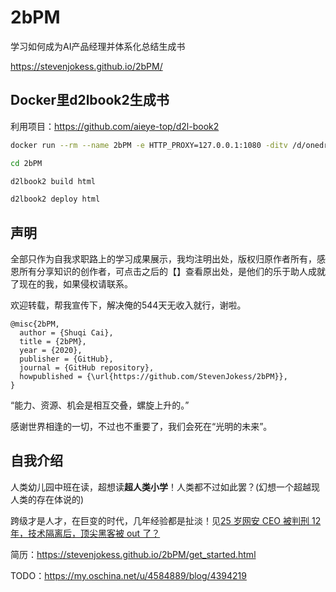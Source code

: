 # 2bPM

学习如何成为AI产品经理并体系化总结生成书

https://stevenjokess.github.io/2bPM/

## Docker里d2lbook2生成书

利用项目：https://github.com/aieye-top/d2l-book2

```bash
docker run --rm --name 2bPM -e HTTP_PROXY=127.0.0.1:1080 -ditv /d/onedrive/Documents/read/2bPM:/d2lbook2/2bPM registry.cn-shanghai.aliyuncs.com/csq-dl/d2l-book2:fix_deploy  /bin/bash;docker exec -it 2bPM /bin/bash

cd 2bPM

d2lbook2 build html

d2lbook2 deploy html
```

## 声明

全部只作为自我求职路上的学习成果展示，我均注明出处，版权归原作者所有，感恩所有分享知识的创作者，可点击之后的【】查看原出处，是他们的乐于助人成就了现在的我，如果侵权请联系。

欢迎转载，帮我宣传下，解决俺的544天无收入就行，谢啦。

```
@misc{2bPM,
  author = {Shuqi Cai},
  title = {2bPM},
  year = {2020},
  publisher = {GitHub},
  journal = {GitHub repository},
  howpublished = {\url{https://github.com/StevenJokess/2bPM}},
}
```

“能力、资源、机会是相互交叠，螺旋上升的。”

感谢世界相逢的一切，不过也不重要了，我们会死在“光明的未来”。

## 自我介绍

人类幼儿园中班在读，超想读**超人类小学**！人类都不过如此罢？(幻想一个超越现人类的存在体说的)

跨级才是人才，在巨变的时代，几年经验都是扯淡！见[25 岁网安 CEO 被判刑 12 年，技术隔离后，顶尖黑客被 out 了？](https://www.infoq.cn/article/DtZRqGpYA1pfzsxtiD0C)

简历：https://stevenjokess.github.io/2bPM/get_started.html

TODO：https://my.oschina.net/u/4584889/blog/4394219


